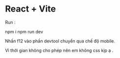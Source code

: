 # React + Vite

Run :

npm i
npm run dev

Nhấn f12 vào phần devtool chuyển qua chế độ mobile.

Vì thời gian không cho phép nên em không css kịp ạ .
